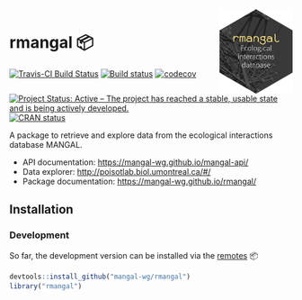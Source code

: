 <img src="man/figures/rmangal.png" width="130" height="150" align="right"/>

# rmangal :package:

[![Travis-CI Build Status](https://travis-ci.org/mangal-wg/rmangal.svg?branch=master)](https://travis-ci.org/mangal-wg/rmangal)
[![Build status](https://ci.appveyor.com/api/projects/status/mibs2ni969xiqgrd?svg=true)](https://ci.appveyor.com/project/KevCaz/rmangal)
[![codecov](https://codecov.io/gh/mangal-wg/rmangal/branch/master/graph/badge.svg)](https://codecov.io/gh/mangal-wg/rmangal)
[![Project Status: Active – The project has reached a stable, usable state and is being actively developed.](https://www.repostatus.org/badges/latest/active.svg)](https://www.repostatus.org/#active)
[![CRAN status](https://www.r-pkg.org/badges/version/rmangal)](http://www.r-pkg.org/badges/version/rmangal)


A package to retrieve and explore data from the ecological interactions database MANGAL.

- API documentation: https://mangal-wg.github.io/mangal-api/
- Data explorer: http://poisotlab.biol.umontreal.ca/#/
- Package documentation: https://mangal-wg.github.io/rmangal/


## Installation

### Development

So far, the development version can be installed via the [remotes](https://cran.r-project.org/web/packages/remotes/index.html) :package:

```r
devtools::install_github("mangal-wg/rmangal")
library("rmangal")
```
